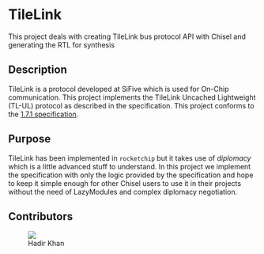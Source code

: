# TileLink
This project deals with creating TileLink bus protocol API with Chisel and generating the RTL for synthesis

## Description
TileLink is a protocol developed at SiFive which is used for On-Chip communication. This project implements the TileLink Uncached Lightweight (TL-UL) protocol as described in the specification. This project conforms to the [1.7.1 specification](https://sifive.cdn.prismic.io/sifive%2F57f93ecf-2c42-46f7-9818-bcdd7d39400a_tilelink-spec-1.7.1.pdf). 

## Purpose
TileLink has been implemented in `rocketchip` but it takes use of _diplomacy_ which is a little advanced stuff to understand. In this project we implement the specification with only the logic provided by the specification and hope to keep it simple enough for other Chisel users to use it in their projects without the need of LazyModules and complex diplomacy negotiation.

## Contributors 
<figure>
<a href="https://github.com/remarkablemark">
  <img src="https://github.com/hadirkhan10.png?size=60">
</a>
  <br>
    <figcaption>Hadir Khan</figcaption>
</figure>
